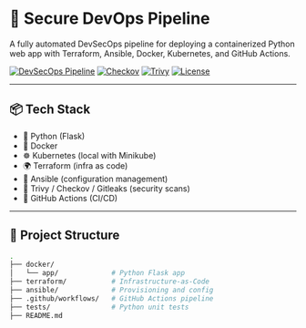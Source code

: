 # 🚀 Secure DevOps Pipeline

A fully automated DevSecOps pipeline for deploying a containerized Python web app with Terraform, Ansible, Docker, Kubernetes, and GitHub Actions.

[![DevSecOps Pipeline](https://github.com/Yesh2802/Secure-devops-pipeline/actions/workflows/pipeline.yml/badge.svg)](https://github.com/Yesh2802/Secure-devops-pipeline/actions)
[![Checkov](https://img.shields.io/badge/Checkov-Terraform%20Scanner-blue?logo=terraform)](https://www.checkov.io/)
[![Trivy](https://img.shields.io/badge/Trivy-Docker%20Security%20Scanner-blue?logo=docker)](https://aquasecurity.github.io/trivy/)
[![License](https://img.shields.io/github/license/Yesh2802/Secure-devops-pipeline)](LICENSE)

---

## 📦 Tech Stack

- 🐍 Python (Flask)
- 🐳 Docker
- ☸️ Kubernetes (local with Minikube)
- 🌍 Terraform (infra as code)
- 🔧 Ansible (configuration management)
- 🔐 Trivy / Checkov / Gitleaks (security scans)
- 🔁 GitHub Actions (CI/CD)

---

## 📂 Project Structure

```bash
.
├── docker/
│   └── app/             # Python Flask app
├── terraform/           # Infrastructure-as-Code
├── ansible/             # Provisioning and config
├── .github/workflows/   # GitHub Actions pipeline
├── tests/               # Python unit tests
├── README.md
